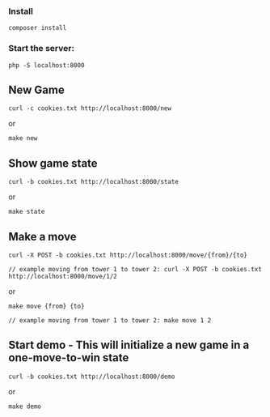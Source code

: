### Install
```
composer install
```

### Start the server:
```
php -S localhost:8000
```

## New Game
```
curl -c cookies.txt http://localhost:8000/new
```
or
```
make new
```

## Show game state
```
curl -b cookies.txt http://localhost:8000/state
```
or
```
make state
```

## Make a move
```
curl -X POST -b cookies.txt http://localhost:8000/move/{from}/{to}

// example moving from tower 1 to tower 2: curl -X POST -b cookies.txt http://localhost:8000/move/1/2
```
or
```
make move {from} {to}

// example moving from tower 1 to tower 2: make move 1 2

```

## Start demo - This will initialize a new game in a one-move-to-win state
```
curl -b cookies.txt http://localhost:8000/demo
```
or
```
make demo
```
